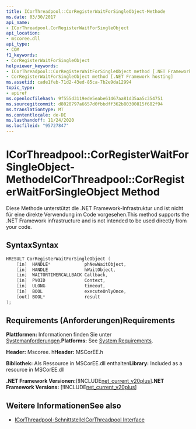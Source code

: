 ```yaml
---
title: ICorThreadpool::CorRegisterWaitForSingleObject-Methode
ms.date: 03/30/2017
api_name:
- ICorThreadpool.CorRegisterWaitForSingleObject
api_location:
- mscoree.dll
api_type:
- COM
f1_keywords:
- CorRegisterWaitForSingleObject
helpviewer_keywords:
- ICorThreadpool::CorRegisterWaitForSingleObject method [.NET Framework hosting]
- CorRegisterWaitForSingleObject method [.NET Framework hosting]
ms.assetid: cade1feb-71d2-43ed-85ca-7b2e9da12994
topic_type:
- apiref
ms.openlocfilehash: 9f555d3119ede5eabe61467aa81d35aa5c354751
ms.sourcegitcommit: d8020797a6657d0fbbdff362b80300815f682f94
ms.translationtype: MT
ms.contentlocale: de-DE
ms.lasthandoff: 11/24/2020
ms.locfileid: "95727847"
---
```

# <a name="icorthreadpoolcorregisterwaitforsingleobject-method"></a><span data-ttu-id="a78ec-102">ICorThreadpool::CorRegisterWaitForSingleObject-Methode</span><span class="sxs-lookup"><span data-stu-id="a78ec-102">ICorThreadpool::CorRegisterWaitForSingleObject Method</span></span>

<span data-ttu-id="a78ec-103">Diese Methode unterstützt die .NET Framework-Infrastruktur und ist nicht für eine direkte Verwendung im Code vorgesehen.</span><span class="sxs-lookup"><span data-stu-id="a78ec-103">This method supports the .NET Framework infrastructure and is not intended to be used directly from your code.</span></span>  
  
## <a name="syntax"></a><span data-ttu-id="a78ec-104">Syntax</span><span class="sxs-lookup"><span data-stu-id="a78ec-104">Syntax</span></span>  
  
```cpp  
HRESULT CorRegisterWaitForSingleObject (  
    [in]  HANDLE*             phNewWaitObject,  
    [in]  HANDLE              hWaitObject,  
    [in]  WAITORTIMERCALLBACK Callback,  
    [in]  PVOID               Context,  
    [in]  ULONG               timeout,  
    [in]  BOOL                executeOnlyOnce,  
    [out] BOOL*               result  
);  
```  
  
## <a name="requirements"></a><span data-ttu-id="a78ec-105">Requirements (Anforderungen)</span><span class="sxs-lookup"><span data-stu-id="a78ec-105">Requirements</span></span>  

 <span data-ttu-id="a78ec-106">**Plattformen:** Informationen finden Sie unter [Systemanforderungen](../../get-started/system-requirements.md).</span><span class="sxs-lookup"><span data-stu-id="a78ec-106">**Platforms:** See [System Requirements](../../get-started/system-requirements.md).</span></span>  
  
 <span data-ttu-id="a78ec-107">**Header:** Mscoree. h</span><span class="sxs-lookup"><span data-stu-id="a78ec-107">**Header:** MSCorEE.h</span></span>  
  
 <span data-ttu-id="a78ec-108">**Bibliothek:** Als Ressource in MSCorEE.dll enthalten</span><span class="sxs-lookup"><span data-stu-id="a78ec-108">**Library:** Included as a resource in MSCorEE.dll</span></span>  
  
 <span data-ttu-id="a78ec-109">**.NET Framework Versionen:**[!INCLUDE[net_current_v20plus](../../../../includes/net-current-v20plus-md.md)]</span><span class="sxs-lookup"><span data-stu-id="a78ec-109">**.NET Framework Versions:** [!INCLUDE[net_current_v20plus](../../../../includes/net-current-v20plus-md.md)]</span></span>  
  
## <a name="see-also"></a><span data-ttu-id="a78ec-110">Weitere Informationen</span><span class="sxs-lookup"><span data-stu-id="a78ec-110">See also</span></span>

- [<span data-ttu-id="a78ec-111">ICorThreadpool-Schnittstelle</span><span class="sxs-lookup"><span data-stu-id="a78ec-111">ICorThreadpool Interface</span></span>](icorthreadpool-interface.md)
